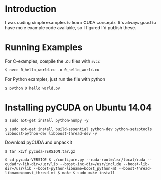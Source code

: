 # Introduction

I was coding simple examples to learn CUDA concepts. It's always good to have
more example code available, so I figured I'd publish these.

# Running Examples

For C-examples, compile the .cu files with `nvcc`

`$ nvcc 0_hello_world.cu -o 0_hello_world.cu`

For Python examples, just run the file with python

`$ python 0_hello_world.py`

# Installing pyCUDA on Ubuntu 14.04


`$ sudo apt-get install python-numpy -y`

`$ sudo apt-get install build-essential python-dev python-setuptools libboost-python-dev libboost-thread-dev -y`

Download pyCUDA and unpack it

`$ tar xzvf pycuda-VERSION.tar.gz`

`$ cd pycuda-VERSION
$ ./configure.py --cuda-root=/usr/local/cuda --cudadrv-lib-dir=/usr/lib --boost-inc-dir=/usr/include --boost-lib-dir=/usr/lib --boost-python-libname=boost_python-mt --boost-thread-libname=boost_thread-mt
$ make
$ sudo make install`
